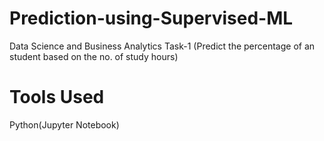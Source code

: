 # Prediction-using-Supervised-ML
Data Science and Business Analytics Task-1 (Predict the percentage of an student based on the no. of study hours) 
# Tools Used
Python(Jupyter Notebook)

